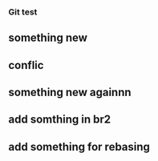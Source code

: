 ﻿### Git test
 ## something new
## conflic
 ## something new againnn
 ## add somthing in br2
## add something for rebasing